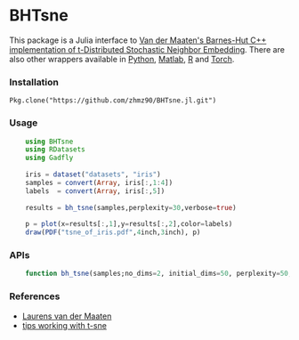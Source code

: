 # BHTsne

This package is a Julia interface to [Van der Maaten's Barnes-Hut C++ implementation of t-Distributed Stochastic Neighbor Embedding](https://github.com/lvdmaaten/bhtsne).
There are also other wrappers available in [Python](https://github.com/lvdmaaten/bhtsne), [Matlab](https://github.com/lvdmaaten/bhtsne), [R](https://github.com/jkrijthe/Rtsne) and [Torch](https://github.com/clementfarabet/manifold).

### Installation
	Pkg.clone("https://github.com/zhmz90/BHTsne.jl.git")
	
### Usage
```Julia
	using BHTsne
	using RDatasets	
	using Gadfly
	
	iris = dataset("datasets", "iris") 	
	samples = convert(Array, iris[:,1:4])
	labels  = convert(Array, iris[:,5])
	
	results = bh_tsne(samples,perplexity=30,verbose=true)
	
	p = plot(x=results[:,1],y=results[:,2],color=labels)
	draw(PDF("tsne_of_iris.pdf",4inch,3inch), p)
```

### APIs
```Julia
	function bh_tsne(samples;no_dims=2, initial_dims=50, perplexity=50,theta=0.5, randseed=-1, verbose=false)
```

### References
- [Laurens van der Maaten](https://lvdmaaten.github.io/tsne)
- [tips working with t-sne](http://lejon.github.io)

